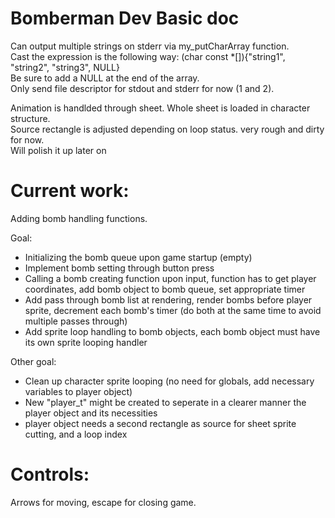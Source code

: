 # Bomberman Dev Basic doc

Can output multiple strings on stderr via my_putCharArray function.<br>
Cast the expression is the following way: (char const *[]){"string1", "string2", "string3", NULL}<br>
Be sure to add a NULL at the end of the array.<br>
Only send file descriptor for stdout and stderr for now (1 and 2).<br>

Animation is handlded through sheet. Whole sheet is loaded in character structure.<br>
Source rectangle is adjusted depending on loop status. very rough and dirty for now.<br>
Will polish it up later on<br>

# Current work:

Adding bomb handling functions.

Goal:

- Initializing the bomb queue upon game startup (empty)<br>
- Implement bomb setting through button press<br>
- Calling a bomb creating function upon input, function has to get player coordinates, add bomb object to bomb queue, set appropriate timer<br>
- Add pass through bomb list at rendering, render bombs before player sprite, decrement each bomb's timer (do both at the same time to avoid multiple passes through)<br>
- Add sprite loop handling to bomb objects, each bomb object must have its own sprite looping handler<br>

Other goal:

- Clean up character sprite looping (no need for globals, add necessary variables to player object)<br>
- New "player_t" might be created to seperate in a clearer manner the player object and its necessities<br>
- player object needs a second rectangle as source for sheet sprite cutting, and a loop index<br>

# Controls:<br>
Arrows for moving, escape for closing game.